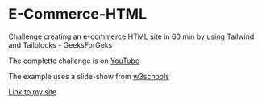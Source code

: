 # E-Commerce-HTML
Challenge creating an e-commerce HTML site in 60 min by using Tailwind and Tailblocks - GeeksForGeks

The complette challange is on [YouTube](https://www.youtube.com/watch?v=sitHVgdulHM) 

The example uses a slide-show from 
[w3schools](https://www.w3schools.com/howto/howto_js_slideshow.asp)

[Link to my site](https://patrickschubert87.github.io/E-Commerce-HTML/)

